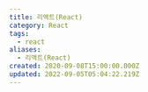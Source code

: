 ```yaml
---
title: 리액트(React)
category: React
tags:
  - react
aliases:
  - 리액트(React)
created: 2020-09-08T15:00:00.000Z
updated: 2022-09-05T05:04:22.219Z
---
```


